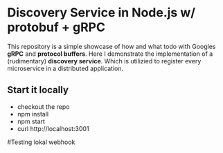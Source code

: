 # Discovery Service in Node.js w/ protobuf + gRPC
This repository is a simple showcase of how and what todo with Googles **gRPC** and **protocol buffers**.
Here I demonstrate the implementation of a (rudimentary) **discovery service**. Which is utilizied to register every microservice in a distributed application.

## Start it locally
- checkout the repo
- npm install
- npm start
- curl http://localhost:3001

#Testing lokal webhook

